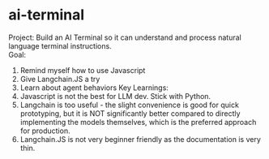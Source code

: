 # ai-terminal
Project: Build an AI Terminal so it can understand and process natural language terminal instructions.  
Goal:
1. Remind myself how to use Javascript
2. Give Langchain.JS a try
3. Learn about agent behaviors
Key Learnings:
1. Javascript is not the best for LLM dev. Stick with Python.
2. Langchain is too useful - the slight convenience is good for quick prototyping, but it is NOT significantly better compared to directly implementing the models themselves, which is the preferred approach for production. 
3. Langchain.JS is not very beginner friendly as the documentation is very thin.